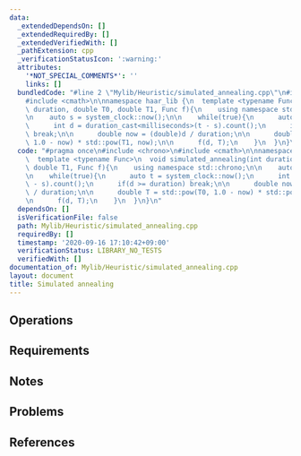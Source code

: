 ```yaml
---
data:
  _extendedDependsOn: []
  _extendedRequiredBy: []
  _extendedVerifiedWith: []
  _pathExtension: cpp
  _verificationStatusIcon: ':warning:'
  attributes:
    '*NOT_SPECIAL_COMMENTS*': ''
    links: []
  bundledCode: "#line 2 \"Mylib/Heuristic/simulated_annealing.cpp\"\n#include <chrono>\n\
    #include <cmath>\n\nnamespace haar_lib {\n  template <typename Func>\n  void simulated_annealing(int\
    \ duration, double T0, double T1, Func f){\n    using namespace std::chrono;\n\
    \n    auto s = system_clock::now();\n\n    while(true){\n      auto t = system_clock::now();\n\
    \      int d = duration_cast<milliseconds>(t - s).count();\n      if(d >= duration)\
    \ break;\n\n      double now = (double)d / duration;\n\n      double T = std::pow(T0,\
    \ 1.0 - now) * std::pow(T1, now);\n\n      f(d, T);\n    }\n  }\n}\n"
  code: "#pragma once\n#include <chrono>\n#include <cmath>\n\nnamespace haar_lib {\n\
    \  template <typename Func>\n  void simulated_annealing(int duration, double T0,\
    \ double T1, Func f){\n    using namespace std::chrono;\n\n    auto s = system_clock::now();\n\
    \n    while(true){\n      auto t = system_clock::now();\n      int d = duration_cast<milliseconds>(t\
    \ - s).count();\n      if(d >= duration) break;\n\n      double now = (double)d\
    \ / duration;\n\n      double T = std::pow(T0, 1.0 - now) * std::pow(T1, now);\n\
    \n      f(d, T);\n    }\n  }\n}\n"
  dependsOn: []
  isVerificationFile: false
  path: Mylib/Heuristic/simulated_annealing.cpp
  requiredBy: []
  timestamp: '2020-09-16 17:10:42+09:00'
  verificationStatus: LIBRARY_NO_TESTS
  verifiedWith: []
documentation_of: Mylib/Heuristic/simulated_annealing.cpp
layout: document
title: Simulated annealing
---
```


## Operations

## Requirements

## Notes

## Problems

## References
